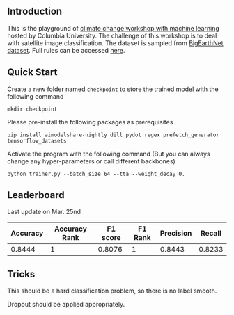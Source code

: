## Introduction

This is the playground of [climate change workshop with machine learning](https://www.modelshare.org/detail/model:1535#) hosted by Columbia University. The challenge of this workshop is to deal with satellite image classification. The dataset is sampled from [BigEarthNet dataset](https://bigearth.net/). Full rules can be accessed [here](https://drive.google.com/file/d/1xAU_2IvoTVgmfwSGQ4lnvL68Tp520oHx/view).



## Quick Start

Create a new folder named `checkpoint` to store the trained model with the following command

```
mkdir checkpoint
```

Please pre-install the following packages as prerequisites

```
pip install aimodelshare-nightly dill pydot regex prefetch_generator tensorflow_datasets
```

Activate the program with the following command (But you can always change any hyper-parameters or call different backbones)

```
python trainer.py --batch_size 64 --tta --weight_decay 0.
```



## Leaderboard

Last update on Mar. 25nd

| Accuracy | Accuracy Rank | F1 score | F1 Rank | Precision | Recall |
| -------- | ------------- | -------- | ------- | --------- | ------ |
| 0.8444   | 1             | 0.8076   | 1       | 0.8443    | 0.8233 |



## Tricks

This should be a hard classification problem, so there is no label smooth.

Dropout should be applied appropriately.

